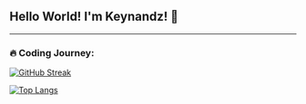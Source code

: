 ## Hello World! I'm Keynandz! 👋
---
### :fire: Coding Journey:
[![GitHub Streak](https://streak-stats.demolab.com?user=Keynandz&theme=whatsapp-dark2&mode=weekly)](https://git.io/streak-stats)

[![Top Langs](https://github-readme-stats.vercel.app/api/top-langs/?username=keynandz&layout=compact&theme=gotham&hide_border=true)](https://github.com/anuraghazra/github-readme-stats)
